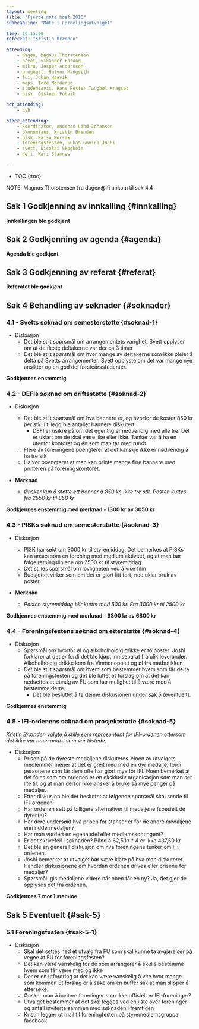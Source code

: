 ```yaml
---
layout: meeting
title: "Fjerde møte høst 2016"
subheadline: "Møte i Fordelingsutvalget"

time: 16:15:00
referent: "Kristin Brænden"

attending: 
    - dagen, Magnus Thorstensen
    - navet, Sikander Farooq
    - mikro, Jesper Andersson
    - prognett, Halvor Mangseth
    - fui, Johan Haavik
    - maps, Tore Norderud
    - studentavis, Hans Petter Taugbøl Kragset
    - pisk, Øystein Folvik

not_attending:
    - cyb

other_attending:
    - koordinator, Andreas Lind-Johansen
    - okonomians, Kristin Brænden
    - pisk, Kaisa Korsak 
    - foreningsfesten, Suhas Govind Joshi 
    - svett, Nicolai Skogheim 
    - defi, Kari Stamnes

---
```


* TOC
{:toc}

NOTE: Magnus Thorstensen fra dagen@ifi ankom til sak 4.4

## Sak 1 Godkjenning av innkalling {#innkalling}
**Innkallingen ble godkjent**

## Sak 2 Godkjenning av agenda {#agenda}
**Agenda ble godkjent**

## Sak 3 Godkjenning av referat {#referat}
**Referatet ble godkjent** 

## Sak 4 Behandling av søknader {#soknader}
### 4.1 - Svetts søknad om semesterstøtte {#soknad-1}
- Diskusjon
  - Det ble stilt spørsmål om arrangementets varighet. Svett opplyser om at de fleste deltakerne var der ca 3 timer 
  - Det ble stilt spørsmål om hvor mange av deltakerne som ikke pleier å delta på Svetts arrangementer. Svett opplyste om det var mange nye ansikter og en god del førsteårsstudenter.  

**Godkjennes enstemmig**

### 4.2 - DEFIs søknad om driftsstøtte {#soknad-2}
- Diskusjon
  - Det ble stilt spørsmål om hva bannere er, og hvorfor de koster 850 kr per stk. I tillegg ble antallet bannere diskutert. 
    - DEFI er usikre på om det egentlig er nødvendig med alle tre. Det er uklart om de skal være like eller ikke. Tanker var å ha én utenfor kontoret og én som man tar med rundt. 
  - Flere av foreningene poengterer at det kanskje ikke er nødvendig å ha tre stk 
  - Halvor poengterer at man kan printe mange fine bannere med printeren på foreningskontoret.  

- **Merknad**
  - *Ønsker kun å støtte ett banner à 850 kr, ikke tre stk. Posten kuttes fra 2550 kr til 850 kr*

**Godkjennes enstemmig med merknad - 1300 kr av 3050 kr**

### 4.3 - PISKs søknad om semesterstøtte {#soknad-3}
- Diskusjon
  - PISK har søkt om 3000 kr til styremiddag. Det bemerkes at PISKs kan anses som en forening med medium aktivitet, og at man bør følge retningslinjene om 2500 kr til styremiddag. 
  - Det stilles spørsmål om lovligheten ved å vise film 
  - Budsjettet virker som om det er gjort litt fort, noe uklar bruk av poster.  

- **Merknad**
  - *Posten styremiddag blir kuttet med 500 kr. Fra 3000 kr til 2500 kr*

**Godkjennes enstemmig med merknad - 6300 kr av 6800 kr**

### 4.4 - Foreningsfestens søknad om etterstøtte {#soknad-4}
- Diskusjon
  - Spørsmål om hvorfor øl og alkoholholdig drikke er to poster. Joshi forklarer at det er fordi det ble kjøpt inn separat fra ulik leverandør. Alkoholholdig drikke kom fra Vinmonopolet og øl fra matbutikken 
  - Det ble stilt spørsmål om hvem som bestemmer hvem som får delta på foreningsfesten og det ble luftet et forslag om at det kan nedsettes et utvalg av FU som har mulighet til å være med å bestemme dette.
    - Det ble besluttet å ta denne diskusjonen under sak 5 (eventuelt). 

**Godkjennes enstemmig**

### 4.5 - IFI-ordenens søknad om prosjektstøtte {#soknad-5}
*Kristin Brænden valgte å stille som representant for IFI-ordenen ettersom det ikke var noen andre som var tilstede.*

- Diskusjon:
  - Prisen på de dyreste medaljene diskuteres. Noen av utvalgets medlemmer mener at det er greit med med en dyr medalje, fordi personene som får dem ofte har gjort mye for IFI. Noen bemerket at det føles som om ordenen er en eksklusiv organisasjon som man ser lite til, og at man derfor ikke ønsker å bruke så mye penger på medaljer. 
  - Etter diskusjon ble det besluttet at følgende spørsmål skal sende til IFI-ordenen:
  - Har ordenen sett på billigere alternativer til medaljene (spesielt de dyreste)? 
  - Har dere undersøkt hva prisen for stanser er for de andre medaljene enn riddermedaljen? 
  - Har man vurdert en egenandel eller medlemskontingent? 
  - Er det skrivefeil i søknaden? Bånd à 62,5 kr * 4 er ikke 437,50 kr  
  - Det ble en generell diskusjon om hva foreningene tenker om IFI-ordenen. 
  - Joshi bemerker at utvalget bør være klare på hva man diskuterer. Handler diskusjonene om hvordan ordenen drives eller prisene for medaljer? 
  - Spørsmål: gis medaljene videre når noen får en ny? Ja, det gjør de opplyses det fra ordenen. 

**Godkjennes 7 mot 1 stemme**

## Sak 5 Eventuelt {#sak-5}
### 5.1 Foreningsfesten  {#sak-5-1}
- Diskusjon
  - Skal det settes ned et utvalg fra FU som skal kunne ta avgjørelser på vegne at FU for foreningsfesten? 
  - Det kan være vanskelig for de som arrangerer å skulle bestemme hvem som får være med og ikke 
  - Der er en utfordring at det kan være vanskelig å vite hvor mange som kommer. Et forslag er å søke om en buffer slik at man slipper å ettersøke. 
  - Ønsker man å invitere foreninger som ikke offisielt er IFI-foreninger? 
  - Utvalget bestemmer at det skal legges ved en liste over foreninger og antall inviterte sammen med søknaden i fremtiden 
  - Kristin legger ut mail til foreningfesten på styremedlemsgruppa facebook 
